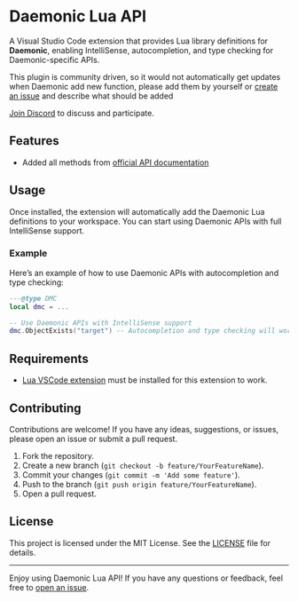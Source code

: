 
# Daemonic Lua API

A Visual Studio Code extension that provides Lua library definitions for **Daemonic**, enabling IntelliSense, autocompletion, and type checking for Daemonic-specific APIs.

This plugin is community driven, so it would not automatically get updates when Daemonic add new function, please add them by yourself or [create an issue](https://github.com/WoW-U/vscode-daemonic-api/issues/new) and describe what should be added

[Join Discord](https://discord.gg/Gc4GjArZus) to discuss and participate.

## Features

- Added all methods from [official API documentation](https://daemonic.cc/estore/daemonic-api/)

## Usage

Once installed, the extension will automatically add the Daemonic Lua definitions to your workspace. You can start using Daemonic APIs with full IntelliSense support.

### Example
Here’s an example of how to use Daemonic APIs with autocompletion and type checking:

```lua
---@type DMC
local dmc = ...

-- Use Daemonic APIs with IntelliSense support
dmc.ObjectExists("target") -- Autocompletion and type checking will work here
```

## Requirements

- [Lua VSCode extension](https://marketplace.visualstudio.com/items?itemName=sumneko.lua)  must be installed for this extension to work.

## Contributing

Contributions are welcome! If you have any ideas, suggestions, or issues, please open an issue or submit a pull request.

1. Fork the repository.
2. Create a new branch (`git checkout -b feature/YourFeatureName`).
3. Commit your changes (`git commit -m 'Add some feature'`).
4. Push to the branch (`git push origin feature/YourFeatureName`).
5. Open a pull request.

## License

This project is licensed under the MIT License. See the [LICENSE](https://github.com/WoW-U/vscode-daemonic-api/blob/main/LICENSE) file for details.

---

Enjoy using Daemonic Lua API! If you have any questions or feedback, feel free to [open an issue](https://github.com/WoW-U/vscode-daemonic-api/issues).
